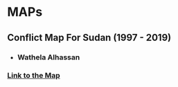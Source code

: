 # MAPs
## Conflict Map For Sudan (1997 - 2019)
- ### Wathela Alhassan
### [Link to the Map](https://wathela.github.io/MAPs/sdn_conf_mapf.html)

